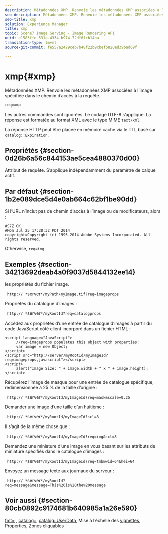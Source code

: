 ```yaml
---
description: Métadonnées XMP. Renvoie les métadonnées XMP associées à l’image spécifiée dans le chemin d’accès à la requête.
seo-description: Métadonnées XMP. Renvoie les métadonnées XMP associées à l’image spécifiée dans le chemin d’accès à la requête.
seo-title: xmp
solution: Experience Manager
title: xmp
topic: Scene7 Image Serving - Image Rendering API
uuid: e1583ffe-531a-4334-b974-72df6fcb14ba
translation-type: tm+mt
source-git-commit: fe557a2429ceb7b48f22b9cbef5820ad39bad69f

---
```



# xmp{#xmp}

Métadonnées XMP. Renvoie les métadonnées XMP associées à l’image spécifiée dans le chemin d’accès à la requête.

`req=xmp`

Les autres commandes sont ignorées. Le codage UTF-8 s’applique. La réponse est formatée au format XML avec le type MIME `text/xml`.

La réponse HTTP peut être placée en mémoire cache via le TTL basé sur `catalog::Expiration`.

## Propriétés {#section-0d26b6a56c844153ae5cea4880370d00}

Attribut de requête. S’applique indépendamment du paramètre de calque actif.

## Par défaut {#section-1b2e089dce5d4e0ab664c62bf1be90dd}

Si l’URL n’inclut pas de chemin d’accès à l’image ou de modificateurs, alors :

```
#S7Z OK 
#Mon Jul 25 17:28:32 PDT 2014 
copyright=Copyright (c) 1995-2014 Adobe Systems Incorporated. All rights reserved.
```

Otherwise, `req=img`

## Exemples {#section-34213692deab4a0f9037d5844132ee14}

 les propriétés du fichier image.

` http:// *`server`*/myPath/myImage.tif?req=imageprops`

Propriétés du catalogue d’images  :

` http:// *`server`*/myRootId?req=catalogprops`

Accédez aux propriétés d’une entrée de catalogue d’images à partir du code JavaScript côté client incorporé dans un fichier HTML :

```
<script language="JavaScript"> 
     //req=imageprops populates this object with properties: 
     var image = new Object; 
</script> 
<script src="http://server/myRootId/myImageId?req=imageprops,javascript"></script> 
<script> 
     alert("Image Size: " + image.width + " x " + image.height); 
</script>
```

Récupérez l’image de masque pour une entrée de catalogue spécifique, redimensionnée à 25 % de la taille d’origine :

` http:// *`server`*/myRootId/myImageId?req=mask&scale=0.25`

Demander une image d’une taille d’un huitième :

` http:// *`server`*/myRootId/myImageId?scl=8`

Il s’agit de la même chose que :

` http:// *`server`*/myRootId/myImageId?req=img&scl=8`

Demandez une miniature d’une image en vous basant sur les attributs de miniature spécifiés dans le catalogue d’images :

` http:// *`server`*/myRootId/myImageId?req=tmb&wid=64&hei=64`

Envoyez un message texte aux journaux du serveur :

` http:// *`server`*/myRootId?req=message&message=This%20is%20the%20message`

## Voir aussi {#section-80cb0892c9174681b640985a1a26e590}

[fmt=](../../../../../../is-api/http-ref/image-serving-api-ref/c-http-protocol-reference/c-command-reference/r-is-http-fmt.md#reference-cdf10043423b45ba9fe15157fb3ae37a) , [catalog::](/help/aem-is-ir-api/is-api/image-catalog/image-serving-api-ref/c-image-catalog-reference/c-image-svg-data-reference/c-image-data-reference/r-targets-cat.md), [catalog::UserData](/help/aem-is-ir-api/is-api/image-catalog/image-serving-api-ref/c-image-catalog-reference/c-image-svg-data-reference/c-image-data-reference/r-userdata-cat.md), Mise à l’échelle des [vignettes](../../../../../../is-api/http-ref/image-serving-api-ref/c-http-protocol-reference/c-notes-on-server-behavior/r-thumbnail-scaling.md#reference-0f71817f721d4913b34816758d69b07f), Properties, Zones cliquables[](../../../../../../is-api/http-ref/image-serving-api-ref/c-http-protocol-reference/c-response-data/c-properties/c-properties.md#concept-49c609fd6de942cab422ee412353c9d9)[](../../../../../../is-api/http-ref/image-serving-api-ref/c-http-protocol-reference/c-syntax-and-features/r-image-maps.md#reference-ff7d1bac2a064104b0c508a81316fdab)
